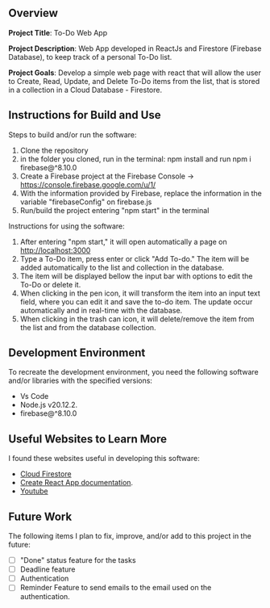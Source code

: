 ## Overview

**Project Title**: To-Do Web App

**Project Description**: Web App developed in ReactJs and Firestore (Firebase Database), to keep track of a personal To-Do list.

**Project Goals**: Develop a simple web page with react that will allow the user to Create, Read, Update, and Delete To-Do items from the list, that is stored in a collection in a Cloud Database - Firestore.

## Instructions for Build and Use

Steps to build and/or run the software:

1. Clone the repository
2. in the folder you cloned, run in the terminal: npm install and run npm i firebase@^8.10.0
3. Create a Firebase project at the Firebase Console -> https://console.firebase.google.com/u/1/
4. With the information provided by Firebase, replace the information in the variable "firebaseConfig" on firebase.js
5. Run/build the project entering "npm start" in the terminal

Instructions for using the software:

1. After entering "npm start," it will open automatically a page on [http://localhost:3000](http://localhost:3000) 
2. Type a To-Do item, press enter or click "Add To-do." The item will be added automatically to the list and collection in the database.
3. The item will be displayed bellow the input bar with options to edit the To-Do or delete it.
4. When clicking in the pen icon, it will transform the item into an input text field, where you can edit it and save the to-do item. The update occur automatically and in real-time with the database.
5. When clicking in the trash can icon, it will delete/remove the item from the list and from the database collection.

## Development Environment 

To recreate the development environment, you need the following software and/or libraries with the specified versions:

*  Vs Code
*  Node.js v20.12.2.
*  firebase@^8.10.0  

## Useful Websites to Learn More

I found these websites useful in developing this software:

* [Cloud Firestore](https://firebase.google.com/docs/firestore)
* [Create React App documentation](https://facebook.github.io/create-react-app/docs/getting-started).
* [Youtube ](www.youtube.com)


## Future Work

The following items I plan to fix, improve, and/or add to this project in the future:

* [ ] "Done" status feature for the tasks 
* [ ] Deadline feature 
* [ ] Authentication
* [ ] Reminder Feature to send emails to the email used on the authentication.
